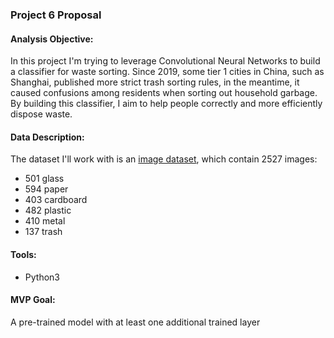 ### Project 6 Proposal

#### Analysis Objective:
In this project I'm trying to leverage Convolutional Neural Networks to build a classifier for waste sorting. Since 2019, some tier 1 cities in China, such as Shanghai, published more strict trash sorting rules, in the meantime, it caused confusions among residents when sorting out household garbage. By building this classifier, I aim to help people correctly and more efficiently dispose waste.

#### Data Description:
The dataset I'll work with is an [image dataset](https://github.com/garythung/trashnet/blob/master/data/dataset-resized.zip), which contain 2527 images:
* 501 glass
* 594 paper
* 403 cardboard
* 482 plastic
* 410 metal
* 137 trash

#### Tools:
* Python3

#### MVP Goal:
A pre-trained model with at least one additional trained layer

